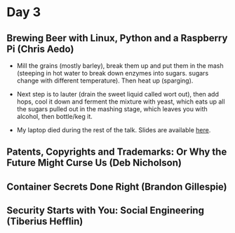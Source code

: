 # Day 3

## Brewing Beer with Linux, Python and a Raspberry Pi (Chris Aedo)

* Mill the grains (mostly barley), break them up and put them in the mash
  (steeping in hot water to break down enzymes into sugars. sugars change with
  different temperature). Then heat up (sparging).

* Next step is to lauter (drain the sweet liquid called wort out), then add
  hops, cool it down and ferment the mixture with yeast, which eats up all
  the sugars pulled out in the mashing stage, which leaves you with alcohol,
  then bottle/keg it.

* My laptop died during the rest of the talk. Slides are available [here](http://localconspiracy.com/).

## Patents, Copyrights and Trademarks: Or Why the Future Might Curse Us (Deb Nicholson)

## Container Secrets Done Right (Brandon Gillespie)

## Security Starts with You: Social Engineering (Tiberius Hefflin)
